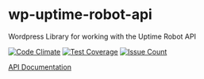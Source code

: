 # wp-uptime-robot-api
Wordpress Library for working with the Uptime Robot API

[![Code Climate](https://codeclimate.com/repos/57ca13164a9f206d610010d9/badges/820d26e3762b0de078b3/gpa.svg)](https://codeclimate.com/repos/57ca13164a9f206d610010d9/feed)
[![Test Coverage](https://codeclimate.com/repos/57ca13164a9f206d610010d9/badges/820d26e3762b0de078b3/coverage.svg)](https://codeclimate.com/repos/57ca13164a9f206d610010d9/coverage)
[![Issue Count](https://codeclimate.com/repos/57ca13164a9f206d610010d9/badges/820d26e3762b0de078b3/issue_count.svg)](https://codeclimate.com/repos/57ca13164a9f206d610010d9/feed)

[API Documentation](https://uptimerobot.com/api)
